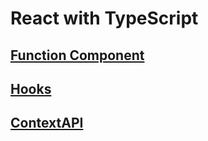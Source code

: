 # React with TypeScript

## [Function Component](https://github.com/numeru/react-with-typescript/tree/main/src/FunctionComponent)

## [Hooks](https://github.com/numeru/react-with-typescript/tree/main/src/Hooks)

## [ContextAPI](https://github.com/numeru/react-with-typescript/tree/main/src/ContextAPI)
